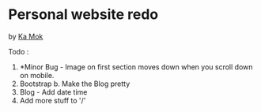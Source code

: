 # Personal website redo

by [Ka Mok](http://heykamok.com)

Todo :
 1. *Minor Bug - Image on first section moves down when you scroll down on mobile. 
 2. Bootstrap
 	b. Make the Blog pretty
 3. Blog - Add date time
 4. Add more stuff to '/'

